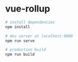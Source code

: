 # vue-rollup
``` bash
# install dependencies
npm install

# dev server at localhost:8080
npm run serve

# production build
npm run build
```
